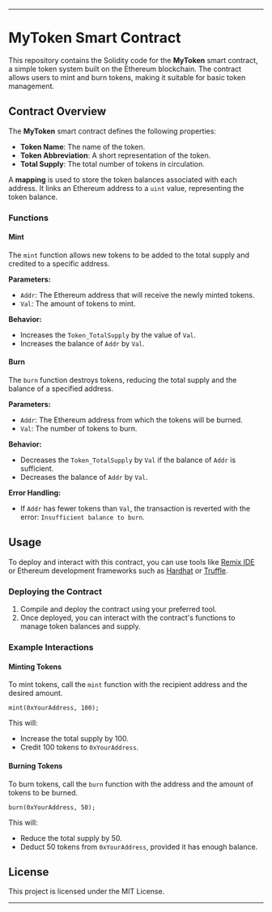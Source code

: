 
---
# MyToken Smart Contract

This repository contains the Solidity code for the **MyToken** smart contract, a simple token system built on the Ethereum blockchain. The contract allows users to mint and burn tokens, making it suitable for basic token management.

## Contract Overview

The **MyToken** smart contract defines the following properties:
- **Token Name**: The name of the token.
- **Token Abbreviation**: A short representation of the token.
- **Total Supply**: The total number of tokens in circulation.

A **mapping** is used to store the token balances associated with each address. It links an Ethereum address to a `uint` value, representing the token balance.

### Functions

#### Mint

The `mint` function allows new tokens to be added to the total supply and credited to a specific address.

**Parameters:**
- `Addr`: The Ethereum address that will receive the newly minted tokens.
- `Val`: The amount of tokens to mint.

**Behavior:**
- Increases the `Token_TotalSupply` by the value of `Val`.
- Increases the balance of `Addr` by `Val`.

#### Burn

The `burn` function destroys tokens, reducing the total supply and the balance of a specified address.

**Parameters:**
- `Addr`: The Ethereum address from which the tokens will be burned.
- `Val`: The number of tokens to burn.

**Behavior:**
- Decreases the `Token_TotalSupply` by `Val` if the balance of `Addr` is sufficient.
- Decreases the balance of `Addr` by `Val`.

**Error Handling:**
- If `Addr` has fewer tokens than `Val`, the transaction is reverted with the error: `Insufficient balance to burn`.

## Usage

To deploy and interact with this contract, you can use tools like [Remix IDE](https://remix.ethereum.org/) or Ethereum development frameworks such as [Hardhat](https://hardhat.org/) or [Truffle](https://trufflesuite.com/).

### Deploying the Contract

1. Compile and deploy the contract using your preferred tool.
2. Once deployed, you can interact with the contract's functions to manage token balances and supply.

### Example Interactions

#### Minting Tokens
To mint tokens, call the `mint` function with the recipient address and the desired amount.

```solidity
mint(0xYourAddress, 100);
```
This will:
- Increase the total supply by 100.
- Credit 100 tokens to `0xYourAddress`.

#### Burning Tokens
To burn tokens, call the `burn` function with the address and the amount of tokens to be burned.

```solidity
burn(0xYourAddress, 50);
```
This will:
- Reduce the total supply by 50.
- Deduct 50 tokens from `0xYourAddress`, provided it has enough balance.

## License

This project is licensed under the MIT License.

---
